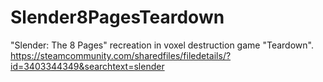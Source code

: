 # Slender8PagesTeardown
"Slender: The 8 Pages" recreation in voxel destruction game "Teardown".
 https://steamcommunity.com/sharedfiles/filedetails/?id=3403344349&searchtext=slender

